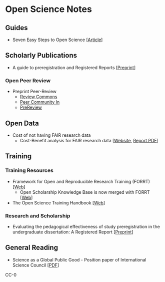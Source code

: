# Open Science Notes

## Guides

- Seven Easy Steps to Open Science [[Article](https://econtent.hogrefe.com/doi/10.1027/2151-2604/a000387)]
## Scholarly Publications

- A guide to preregistration and Registered Reports [[Preprint](https://osf.io/preprints/metaarxiv/x7aqr)]

### Open Peer Review

- Preprint Peer-Review 
  - [Review Commons](https://www.reviewcommons.org/)
  - [Peer Community In](https://peercommunityin.org/)
  - [PreReview](https://prereview.org/)

## Open Data

- Cost of not having FAIR research data
  - Cost-Benefit analysis for FAIR research data [[Website](https://www.ouvrirlascience.fr/cost-benefit-analysis-for-fair-research-data-study/), [Report PDF](https://www.ouvrirlascience.fr/wp-content/uploads/2019/07/Cost-Benefit-analysis-for-FAIR-research-data_KI0219023ENN.pdf)]


## Training

### Training Resources

- Framework for Open and Reproducible Research Training (FORRT) [[Web](https://forrt.org/)]
  - Open Scholarship Knowledge Base is now merged with FORRT [[Web](https://oercommons.org/hubs/OSKB#oskb-collections)]
- The Open Science Training Handbook [[Web](https://open-science-training-handbook.github.io/Open-Science-Training-Handbook_EN/)]

### Research and Scholarship

- Evaluating the pedagogical effectiveness of study preregistration in the undergraduate dissertation: A Registered Report [[Preprint](https://psyarxiv.com/xg2ah)]

## General Reading 

- Science as a Global Public Good - Position paper of International Science Council [[PDF](https://council.science/wp-content/uploads/2020/06/ScienceAsAPublicGood-FINAL.pdf)]



CC-0